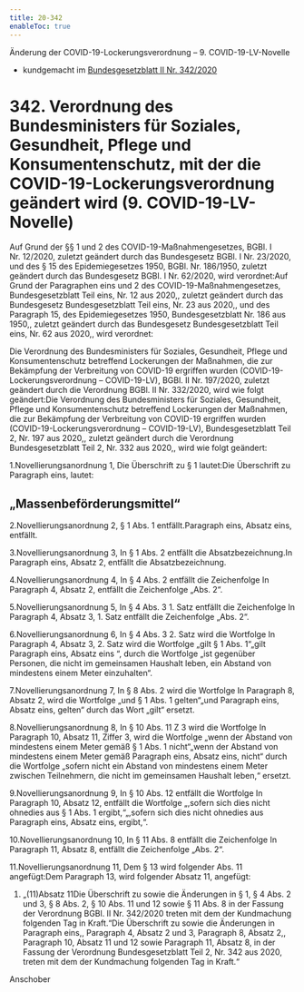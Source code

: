 ```yaml
---
title: 20-342
enableToc: true
---
```


Änderung der COVID-19-Lockerungsverordnung – 9. COVID-19-LV-Novelle
* kundgemacht im [Bundesgesetzblatt II Nr. 342/2020](https://www.ris.bka.gv.at/eli/bgbl/II/2020/342)

342\. Verordnung des Bundesministers für Soziales, Gesundheit, Pflege und Konsumentenschutz, mit der die COVID-19-Lockerungsverordnung geändert wird (9. COVID-19-LV-Novelle)
=============================================================================================================================================================================

Auf Grund der §§ 1 und 2 des COVID-19-Maßnahmengesetzes, BGBl. I Nr. 12/2020, zuletzt geändert durch das Bundesgesetz BGBl. I Nr. 23/2020, und des § 15 des Epidemiegesetzes 1950, BGBl. Nr. 186/1950, zuletzt geändert durch das Bundesgesetz BGBl. I Nr. 62/2020, wird verordnet:Auf Grund der Paragraphen eins und 2 des COVID-19-Maßnahmengesetzes, Bundesgesetzblatt Teil eins, Nr. 12 aus 2020,, zuletzt geändert durch das Bundesgesetz Bundesgesetzblatt Teil eins, Nr. 23 aus 2020,, und des Paragraph 15, des Epidemiegesetzes 1950, Bundesgesetzblatt Nr. 186 aus 1950,, zuletzt geändert durch das Bundesgesetz Bundesgesetzblatt Teil eins, Nr. 62 aus 2020,, wird verordnet:

Die Verordnung des Bundesministers für Soziales, Gesundheit, Pflege und Konsumentenschutz betreffend Lockerungen der Maßnahmen, die zur Bekämpfung der Verbreitung von COVID-19 ergriffen wurden (COVID-19-Lockerungsverordnung – COVID-19-LV), BGBl. II Nr. 197/2020, zuletzt geändert durch die Verordnung BGBl. II Nr. 332/2020, wird wie folgt geändert:Die Verordnung des Bundesministers für Soziales, Gesundheit, Pflege und Konsumentenschutz betreffend Lockerungen der Maßnahmen, die zur Bekämpfung der Verbreitung von COVID-19 ergriffen wurden (COVID-19-Lockerungsverordnung – COVID-19-LV), Bundesgesetzblatt Teil 2, Nr. 197 aus 2020,, zuletzt geändert durch die Verordnung Bundesgesetzblatt Teil 2, Nr. 332 aus 2020,, wird wie folgt geändert:

1.Novellierungsanordnung 1, Die Überschrift zu § 1 lautet:Die Überschrift zu Paragraph eins, lautet:

„Massenbeförderungsmittel“
--------------------------

2.Novellierungsanordnung 2, § 1 Abs. 1 entfällt.Paragraph eins, Absatz eins, entfällt.

3.Novellierungsanordnung 3, In § 1 Abs. 2 entfällt die Absatzbezeichnung.In Paragraph eins, Absatz 2, entfällt die Absatzbezeichnung.

4.Novellierungsanordnung 4, In § 4 Abs. 2 entfällt die Zeichenfolge In Paragraph 4, Absatz 2, entfällt die Zeichenfolge „Abs. 2“.

5.Novellierungsanordnung 5, In § 4 Abs. 3 1. Satz entfällt die Zeichenfolge In Paragraph 4, Absatz 3, 1. Satz entfällt die Zeichenfolge „Abs. 2“.

6.Novellierungsanordnung 6, In § 4 Abs. 3 2. Satz wird die Wortfolge In Paragraph 4, Absatz 3, 2. Satz wird die Wortfolge „gilt § 1 Abs. 1“„gilt Paragraph eins, Absatz eins “, durch die Wortfolge „ist gegenüber Personen, die nicht im gemeinsamen Haushalt leben, ein Abstand von mindestens einem Meter einzuhalten“.

7.Novellierungsanordnung 7, In § 8 Abs. 2 wird die Wortfolge In Paragraph 8, Absatz 2, wird die Wortfolge „und § 1 Abs. 1 gelten“„und Paragraph eins, Absatz eins, gelten“ durch das Wort „gilt“ ersetzt.

8.Novellierungsanordnung 8, In § 10 Abs. 11 Z 3 wird die Wortfolge In Paragraph 10, Absatz 11, Ziffer 3, wird die Wortfolge „wenn der Abstand von mindestens einem Meter gemäß § 1 Abs. 1 nicht“„wenn der Abstand von mindestens einem Meter gemäß Paragraph eins, Absatz eins, nicht“ durch die Wortfolge „sofern nicht ein Abstand von mindestens einem Meter zwischen Teilnehmern, die nicht im gemeinsamen Haushalt leben,“ ersetzt.

9.Novellierungsanordnung 9, In § 10 Abs. 12 entfällt die Wortfolge In Paragraph 10, Absatz 12, entfällt die Wortfolge „,sofern sich dies nicht ohnedies aus § 1 Abs. 1 ergibt,“„,sofern sich dies nicht ohnedies aus Paragraph eins, Absatz eins, ergibt,“.

10.Novellierungsanordnung 10, In § 11 Abs. 8 entfällt die Zeichenfolge In Paragraph 11, Absatz 8, entfällt die Zeichenfolge „Abs. 2“.

11.Novellierungsanordnung 11, Dem § 13 wird folgender Abs. 11 angefügt:Dem Paragraph 13, wird folgender Absatz 11, angefügt:

1.  „(11)Absatz 11Die Überschrift zu sowie die Änderungen in § 1, § 4 Abs. 2 und 3, § 8 Abs. 2, § 10 Abs. 11 und 12 sowie § 11 Abs. 8 in der Fassung der Verordnung BGBl. II Nr. 342/2020 treten mit dem der Kundmachung folgenden Tag in Kraft.“Die Überschrift zu sowie die Änderungen in Paragraph eins,, Paragraph 4, Absatz 2 und 3, Paragraph 8, Absatz 2,, Paragraph 10, Absatz 11 und 12 sowie Paragraph 11, Absatz 8, in der Fassung der Verordnung Bundesgesetzblatt Teil 2, Nr. 342 aus 2020, treten mit dem der Kundmachung folgenden Tag in Kraft.“
    

Anschober